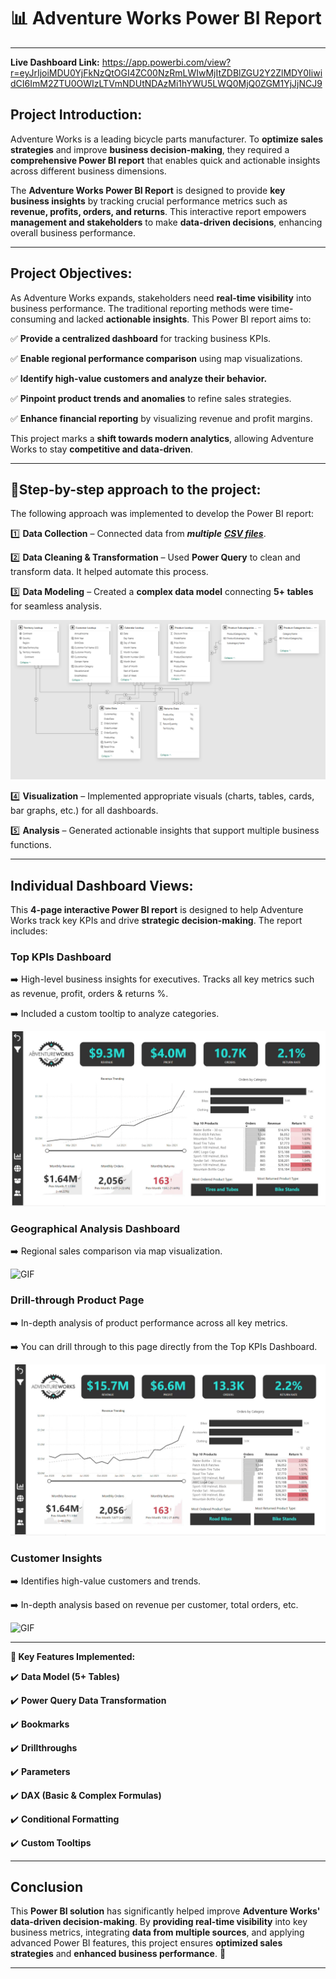 # 📊 Adventure Works Power BI Report

---

**Live Dashboard Link:** https://app.powerbi.com/view?r=eyJrIjoiMDU0YjFkNzQtOGI4ZC00NzRmLWIwMjItZDBlZGU2Y2ZlMDY0IiwidCI6ImM2ZTU0OWIzLTVmNDUtNDAzMi1hYWU5LWQ0MjQ0ZGM1YjJjNCJ9

## Project Introduction:
Adventure Works is a leading bicycle parts manufacturer. To **optimize sales strategies** and improve **business decision-making**, they required a **comprehensive Power BI report** that enables quick and actionable insights across different business dimensions.

The **Adventure Works Power BI Report** is designed to provide **key business insights** by tracking crucial performance metrics such as **revenue, profits, orders, and returns**. This interactive report empowers **management and stakeholders** to make **data-driven decisions**, enhancing overall business performance.

---

## Project Objectives:

As Adventure Works expands, stakeholders need **real-time visibility** into business performance. The traditional reporting methods were time-consuming and lacked **actionable insights**. This Power BI report aims to:

✅ **Provide a centralized dashboard** for tracking business KPIs.

✅ **Enable regional performance comparison** using map visualizations.

✅ **Identify high-value customers and analyze their behavior.**

✅ **Pinpoint product trends and anomalies** to refine sales strategies.

✅ **Enhance financial reporting** by visualizing revenue and profit margins.

This project marks a **shift towards modern analytics**, allowing Adventure Works to stay **competitive and data-driven**.

---

## 📌Step-by-step approach to the project:

The following approach was implemented to develop the Power BI report:

1️⃣ **Data Collection** – Connected data from _**multiple** [**CSV files**](https://github.com/ferdinandroshan/Power-BI-Adventure-Works-KPI-Report-Project/tree/main/Raw%20CSV%20Files)_.

2️⃣ **Data Cleaning & Transformation** – Used **Power Query** to clean and transform data. It helped automate this process. 

3️⃣ **Data Modeling** – Created a **complex data model** connecting **5+ tables** for seamless analysis.

![Image](https://github.com/ferdinandroshan/Power-BI-Adventure-Works-KPI-Report-Project/blob/main/Additional%20Files%20&%20Resources/Data%20Model%20-%20Adventure%20Works%20Report.png)

4️⃣ **Visualization** – Implemented appropriate visuals (charts, tables, cards, bar graphs, etc.) for all dashboards.

5️⃣ **Analysis** – Generated actionable insights that support multiple business functions.

---

## Individual Dashboard Views:

This **4-page interactive Power BI report** is designed to help Adventure Works track key KPIs and drive **strategic decision-making**. The report includes:

### **Top KPIs Dashboard**

➡️ High-level business insights for executives. Tracks all key metrics such as revenue, profit, orders & returns %. 

➡️ Included a custom tooltip to analyze categories. 

![GIF](https://github.com/ferdinandroshan/Power-BI-Adventure-Works-KPI-Report-Project/blob/main/Additional%20Files%20%26%20Resources/Top%20KPIs%20Dashboard.gif)

### **Geographical Analysis Dashboard**

➡️ Regional sales comparison via map visualization.

![GIF](https://github.com/ferdinandroshan/Power-BI-Adventure-Works-KPI-Report-Project/blob/main/Additional%20Files%20%26%20Resources/Geographical%20View.gif)

### **Drill-through Product Page** 

➡️ In-depth analysis of product performance across all key metrics. 

➡️ You can drill through to this page directly from the Top KPIs Dashboard. 

![GIF](https://github.com/ferdinandroshan/Power-BI-Adventure-Works-KPI-Report-Project/blob/main/Additional%20Files%20%26%20Resources/Product%20Drill%20Through.gif)

### **Customer Insights**

➡️ Identifies high-value customers and trends.

➡️ In-depth analysis based on revenue per customer, total orders, etc. 

![GIF](https://github.com/ferdinandroshan/Power-BI-Adventure-Works-KPI-Report-Project/blob/main/Additional%20Files%20%26%20Resources/Customer%20View.gif)

---

**📌 Key Features Implemented:**

✔️ **Data Model (5+ Tables)**

✔️ **Power Query Data Transformation**

✔️ **Bookmarks**

✔️ **Drillthroughs**

✔️ **Parameters**

✔️ **DAX (Basic & Complex Formulas)**

✔️ **Conditional Formatting**

✔️ **Custom Tooltips**

---

## Conclusion
This **Power BI solution** has significantly helped improve **Adventure Works' data-driven decision-making**. By **providing real-time visibility** into key business metrics, integrating **data from multiple sources**, and applying advanced Power BI features, this project ensures **optimized sales strategies** and **enhanced business performance**. 🚀

---
